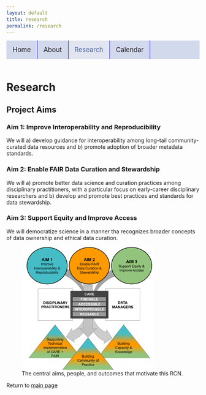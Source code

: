 ```yaml
---
layout: default
title: research
permalink: /research
---
```

<style>
  .topnav {
  background-color: #d3d9ed;
  overflow: hidden;
  position: sticky;
  top: 0;
 }
.topnav a {
  float: left;
  text-align: center;
  padding: 14px 16px;
  text-decoration: none;
  font-size: 17px;
 }
.topnav a:hover {
  background-color: #e1e5f0;
  color: #5e72ab;
 }
.topnav a.active {
  background-color: #e1e5f0;
  color: #4860a3;
}
</style>
<div class="topnav">
 <a style="border-right: 1px solid blue;" href="home">Home</a>
 <a style="border-right: 1px solid blue;" href="about">About</a>
 <a style="border-right: 1px solid blue;" class="active" href="research">Research</a>
 <a style="border-right: 1px solid blue;" href="calendar">Calendar</a>
</div>
<br>

<h1> Research </h1>

<h2> Project Aims </h2>

<h3> Aim 1: Improve Interoperability and Reproducibility </h3>
<p> We will a) develop guidance for interoperability among long-tail community-curated data resources and
b) promote adoption of broader metadata standards. </p>
<h3> Aim 2: Enable FAIR Data Curation and Stewardship </h3>
<p>  We will a) promote better data science and curation practices among disciplinary practitioners, with a particular focus on early-career disciplinary researchers and b) develop and promote best practices and standards for data stewardship. </p>
<h3> Aim 3: Support Equity and Improve Access </h3>
<p> We will democratize science in a manner tha recognizes broader concepts of data ownership and ethical data curation. </p>

<figure>
  <img src="./images/rcn_aims.png" alt="Group Picture" style="display:block" align="absbottom">
  <figcaption>The central aims, people, and outcomes that motivate this RCN. </figcaption>
 </figure>

Return to [main page](home.md)

